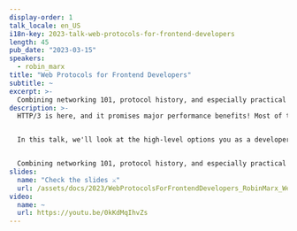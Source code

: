 ```yaml
---
display-order: 1
talk_locale: en_US
i18n-key: 2023-talk-web-protocols-for-frontend-developers
length: 45
pub_date: "2023-03-15"
speakers:
  - robin_marx
title: "Web Protocols for Frontend Developers"
subtitle: ~
excerpt: >-
  Combining networking 101, protocol history, and especially practical tips, you'll learn what's happening under the hood and how to tune it yourself.
description: >-
  HTTP/3 is here, and it promises major performance benefits! Most of these we get for free, with just the flip of a switch. Some however allow or even require tweaking by (frontend) developers for optimal performance.


  In this talk, we'll look at the high-level options you as a developer have to steer HTTP/2 and 3 behaviour, and how those actually work internally. We'll consider preloading, lazy loading and fetchpriority/priority hints. We take a critical look at keeping your core HTML/CSS smaller than 14KB in the 0-RTT era. And we'll also discuss the new hotness of 103 Early Hints, aka ""Server Push Killer"".


  Combining networking 101, protocol history, and especially practical tips, you'll learn what's happening under the hood and how to tune it yourself.
slides:
  name: "Check the slides ⚔️"
  url: /assets/docs/2023/WebProtocolsForFrontendDevelopers_RobinMarx_WeLoveSpeed2023.pdf
video:
  name: ~
  url: https://youtu.be/0kKdMqIhvZs
---
```

